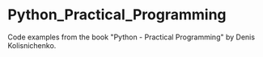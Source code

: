 # Python_Practical_Programming
Code examples from the book "Python - Practical Programming" by Denis Kolisnichenko.
